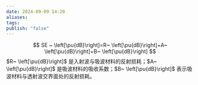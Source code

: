 ```yaml
---
date: 2024-09-09 14:20
aliases: 
tags: 
publish: "false"
---
```

$$
SE ~ \left[\pu{dB}\right]=R~ \left[\pu{dB}\right]+A~ \left[\pu{dB}\right]+B~ \left[\pu{dB}\right]
$$
$R~ \left[\pu{dB}\right]$ 是入射波与吸波材料的反射损耗；$A~ \left[\pu{dB}\right]$ 是吸波材料的吸收系数；$B~ \left[\pu{dB}\right]$ 表示吸波材料与透射波交界面处的反射损耗。